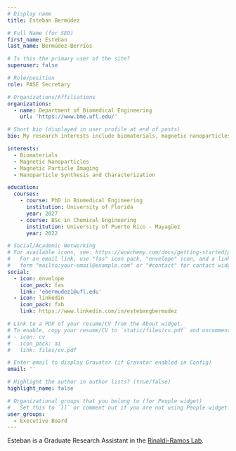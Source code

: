 ```yaml
---
# Display name
title: Esteban Bermúdez

# Full Name (for SEO)
first_name: Esteban
last_name: Bermúdez-Berríos

# Is this the primary user of the site?
superuser: false

# Role/position
role: PASE Secretary

# Organizations/Affiliations
organizations:
  - name: Department of Biomedical Engineering
    url: 'https://www.bme.ufl.edu/'

# Short bio (displayed in user profile at end of posts)
bio: My research interests include biomaterials, magnetic nanoparticles, magnetic particle imaging, and nanoparticle synthesis and characterization.

interests:
  - Biomaterials
  - Magnetic Nanoparticles
  - Magnetic Particle Imaging
  - Nanoparticle Synthesis and Characterization

education:
  courses:
    - course: PhD in Biomedical Engineering
      institution: University of Florida
      year: 2027
    - course: BSc in Chemical Engineering
      institution: University of Puerto Rico - Mayagüez
      year: 2022

# Social/Academic Networking
# For available icons, see: https://wowchemy.com/docs/getting-started/page-builder/#icons
#   For an email link, use "fas" icon pack, "envelope" icon, and a link in the
#   form "mailto:your-email@example.com" or "#contact" for contact widget.
social:
  - icon: envelope
    icon_pack: fas
    link: 'ebermudez1@ufl.edu'
  - icon: linkedin
    icon_pack: fab
    link: https://www.linkedin.com/in/estebangbermudez

# Link to a PDF of your resume/CV from the About widget.
# To enable, copy your resume/CV to `static/files/cv.pdf` and uncomment the lines below.
# - icon: cv
#   icon_pack: ai
#   link: files/cv.pdf

# Enter email to display Gravatar (if Gravatar enabled in Config)
email: ''

# Highlight the author in author lists? (true/false)
highlight_name: false

# Organizational groups that you belong to (for People widget)
#   Set this to `[]` or comment out if you are not using People widget.
user_groups:
  - Executive Board
---
```


Esteban is a Graduate Research Assistant in the [Rinaldi-Ramos Lab](https://www.che.ufl.edu/rinaldi/).
